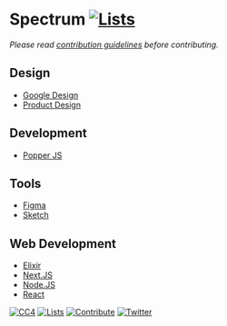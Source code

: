 # Spectrum [![Lists](https://img.shields.io/badge/-more%20lists-0a0a0a.svg?style=flat&colorA=0a0a0a)](https://github.com/learn-anything/curated-lists)

_Please read [contribution guidelines](contributing.md) before contributing._

## Design

- [Google Design](https://spectrum.chat/google-design)
- [Product Design](https://spectrum.chat/product-design)

## Development

- [Popper JS](https://spectrum.chat/popper-js)

## Tools

- [Figma](https://spectrum.chat/figma)
- [Sketch](https://spectrum.chat/sketch)

## Web Development

- [Elixir](https://spectrum.chat/elixir)
- [Next.JS](https://spectrum.chat/next-js)
- [Node.JS](https://spectrum.chat/node)
- [React](https://spectrum.chat/react)

[![CC4](https://img.shields.io/badge/license-CC4-0a0a0a.svg?style=flat&colorA=0a0a0a)](https://creativecommons.org/licenses/by/4.0/)
[![Lists](https://img.shields.io/badge/-more%20lists-0a0a0a.svg?style=flat&colorA=0a0a0a)](https://github.com/learn-anything/curated-lists)
[![Contribute](https://img.shields.io/badge/-contribute-0a0a0a.svg?style=flat&colorA=0a0a0a)](contributing.md)
[![Twitter](http://bit.ly/latwitt)](https://twitter.com/learnanything_)
